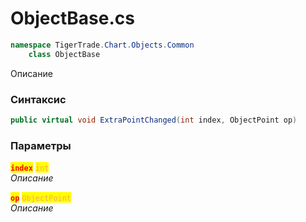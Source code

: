 
# ObjectBase.cs
```csharp
namespace TigerTrade.Chart.Objects.Common  
    class ObjectBase
```

Описание

### Синтаксис
```csharp
public virtual void ExtraPointChanged(int index, ObjectPoint op)
```

### Параметры  
<mark style="color:red;">**`index`**</mark> <mark style="color: rgb(255, 166, 87);">`int`</mark>  
 *Описание*  
  
<mark style="color:red;">**`op`**</mark> <mark style="color: rgb(255, 166, 87);">`ObjectPoint`</mark>  
 *Описание*  
  

                    
                    
